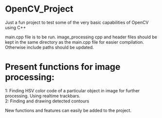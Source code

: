 # OpenCV_Project
Just a fun project to test some of the very basic capabilities of OpenCV using C++

main.cpp file is to be run. image_processing cpp and header files should be kept in the same directory as the main.cpp file for easier compilation. Otherwise include paths should 
be updated.

# Present functions for image processing:
1: Finding HSV color code of a particular object in image for further processing. Using realtime trackbars.  
2: Finding and drawing detected contours  
  

New functions and features can easily be added to the project.
